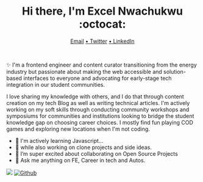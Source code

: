 


<div align="center">
<h1> Hi there, I'm Excel Nwachukwu :octocat:</h1>

<a href="mailto:exceln646@gmail.com">Email</a>
<a href="https://twitter.com/trillionclues"> • Twitter</a>
<a href="https://www.linkedin.com/in/trillionclues-excel/"> • LinkedIn</a>
</div>
 
</br>
<div>
<p>✨ I'm a frontend engineer and content curator transitioning from the energy industry but passionate about making the web accessible and solution-based interfaces to everyone and advocating for early-stage tech integration in our student communities.</p>

<p>I love sharing my knowledge with others, and I do that through content creation on my tech Blog as well as writing technical articles. I'm actively working on my soft skills through conducting community workshops and symposiums for communities and institutions looking to bridge the student knowledge gap on choosing career choices. I mostly find fun playing COD games and exploring new locations when I'm not coding.</p>
  </div>

- 🌱 I'm actively learning Javascript...
- 🌱 while also working on clone projects and side ideas.
- 👯 I’m super excited about collaborating on Open Source Projects
- 💬 Ask me anything on FE, Career in tech and Autos.
 



![](https://komarev.com/ghpvc/?username=trillionclues&color=grey&label=PROFILE+VIEWS)
[![Github](https://img.shields.io/github/followers/trillionclues?label=Follow&style=social)](https://github.com/trillionclues)
</br>
<br />


<!--
![Excel's Github stats](https://github-readme-stats.vercel.app/api?username=trillionclues&show_icons=true&theme=tokyonight)
![Top Langs] (https://readme-stats-cfgj2cxdy.vercel.app/api/top-langs/?username=trillionclues&hide=php&theme=tokyonight)
-->
<!-- <br />
<div>
<a href="https://github-readme-stats.vercel.app/api?username=trillionclues&theme=tokyonight"> <img  align="left" src="https://github-readme-stats.vercel.app/api?username=trillionclues&count_private=true&show_icons=true&theme=tokyonight" /></a>
<a href="https://github-readme-stats.vercel.app/api/top-langs/?username=trillioncues&hide=php&theme=tokyonight"><img align="left" src="https://github-readme-stats.vercel.app/api/top-langs/?username=trillionclues&hide=php&theme=tokyonight" /></a>
</div> -->
